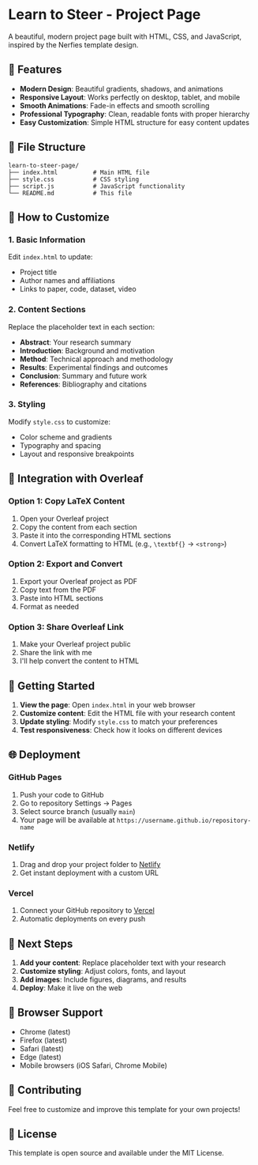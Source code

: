 # Learn to Steer - Project Page

A beautiful, modern project page built with HTML, CSS, and JavaScript, inspired by the Nerfies template design.

## 🚀 Features

- **Modern Design**: Beautiful gradients, shadows, and animations
- **Responsive Layout**: Works perfectly on desktop, tablet, and mobile
- **Smooth Animations**: Fade-in effects and smooth scrolling
- **Professional Typography**: Clean, readable fonts with proper hierarchy
- **Easy Customization**: Simple HTML structure for easy content updates

## 📁 File Structure

```
learn-to-steer-page/
├── index.html          # Main HTML file
├── style.css           # CSS styling
├── script.js           # JavaScript functionality
└── README.md           # This file
```

## 🎨 How to Customize

### 1. Basic Information
Edit `index.html` to update:
- Project title
- Author names and affiliations
- Links to paper, code, dataset, video

### 2. Content Sections
Replace the placeholder text in each section:
- **Abstract**: Your research summary
- **Introduction**: Background and motivation
- **Method**: Technical approach and methodology
- **Results**: Experimental findings and outcomes
- **Conclusion**: Summary and future work
- **References**: Bibliography and citations

### 3. Styling
Modify `style.css` to customize:
- Color scheme and gradients
- Typography and spacing
- Layout and responsive breakpoints

## 🔄 Integration with Overleaf

### Option 1: Copy LaTeX Content
1. Open your Overleaf project
2. Copy the content from each section
3. Paste it into the corresponding HTML sections
4. Convert LaTeX formatting to HTML (e.g., `\textbf{}` → `<strong>`)

### Option 2: Export and Convert
1. Export your Overleaf project as PDF
2. Copy text from the PDF
3. Paste into HTML sections
4. Format as needed

### Option 3: Share Overleaf Link
1. Make your Overleaf project public
2. Share the link with me
3. I'll help convert the content to HTML

## 🚀 Getting Started

1. **View the page**: Open `index.html` in your web browser
2. **Customize content**: Edit the HTML file with your research content
3. **Update styling**: Modify `style.css` to match your preferences
4. **Test responsiveness**: Check how it looks on different devices

## 🌐 Deployment

### GitHub Pages
1. Push your code to GitHub
2. Go to repository Settings → Pages
3. Select source branch (usually `main`)
4. Your page will be available at `https://username.github.io/repository-name`

### Netlify
1. Drag and drop your project folder to [Netlify](https://netlify.com)
2. Get instant deployment with a custom URL

### Vercel
1. Connect your GitHub repository to [Vercel](https://vercel.com)
2. Automatic deployments on every push

## 🎯 Next Steps

1. **Add your content**: Replace placeholder text with your research
2. **Customize styling**: Adjust colors, fonts, and layout
3. **Add images**: Include figures, diagrams, and results
4. **Deploy**: Make it live on the web

## 📱 Browser Support

- Chrome (latest)
- Firefox (latest)
- Safari (latest)
- Edge (latest)
- Mobile browsers (iOS Safari, Chrome Mobile)

## 🤝 Contributing

Feel free to customize and improve this template for your own projects!

## 📄 License

This template is open source and available under the MIT License.